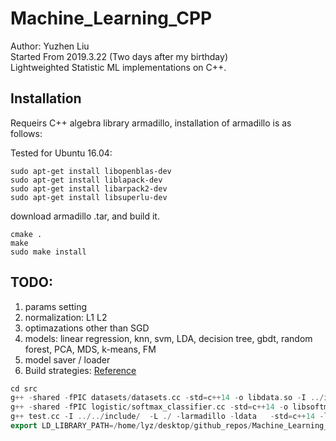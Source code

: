 # Machine_Learning_CPP
Author: Yuzhen Liu  
Started From 2019.3.22 (Two days after my birthday)  
Lightweighted Statistic ML implementations on C++.  


## Installation
Requeirs C++ algebra library armadillo, installation of armadillo is as follows:  

Tested for Ubuntu 16.04:  
    
    sudo apt-get install libopenblas-dev
	sudo apt-get install liblapack-dev
	sudo apt-get install libarpack2-dev
	sudo apt-get install libsuperlu-dev

download armadillo .tar, and build it.  

	cmake .
	make
	sudo make install



## TODO:
1. params setting
2. normalization: L1 L2
3. optimazations other than SGD
4. models: linear regression, knn, svm, LDA, decision tree, gbdt, random forest, PCA, MDS, k-means, FM
5. model saver / loader
6. Build strategies:   [Reference](https://www.cnblogs.com/Anker/p/3527677.html)
```c++
cd src
g++ -shared -fPIC datasets/datasets.cc -std=c++14 -o libdata.so -I ../include/ -larmadillo
g++ -shared -fPIC logistic/softmax_classifier.cc -std=c++14 -o libsoftmaxclassifier.so -I ../include/ -larmadillo
g++ test.cc -I ../../include/  -L ./ -larmadillo -ldata   -std=c++14 -lsoftmaxclassifier
export LD_LIBRARY_PATH=/home/lyz/desktop/github_repos/Machine_Learning_CPP/src/logisitc
```
